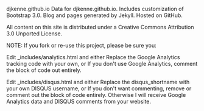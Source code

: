djkenne.github.io
Data for djkenne.github.io. Includes customization of Bootstrap 3.0. Blog and pages generated by Jekyll. Hosted on GitHub.

All content on this site is distributed under a Creative Commons Attribution 3.0 Unported License.

NOTE: If you fork or re-use this project, please be sure you:

Edit _includes/analytics.html and either
Replace the Google Analytics tracking code with your own, or
If you don't use Google Analytics, comment the block of code out entirely.

Edit _includes/disqus.html and either
Replace the disqus_shortname with your own DISQUS username, or
If you don't want commenting, remove or comment out the block of code entirely.
Otherwise I will receive Google Analytics data and DISQUS comments from your website.
